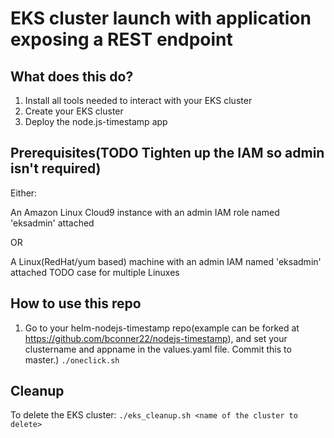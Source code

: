 # EKS cluster launch with application exposing a  REST endpoint

## What does this do?  

1. Install all tools needed to interact with your EKS cluster
2. Create your EKS cluster
3. Deploy the node.js-timestamp app

## Prerequisites(TODO Tighten up the IAM so admin isn't required)

Either:

An Amazon Linux Cloud9 instance with an admin IAM role named 'eksadmin' attached

OR

A Linux(RedHat/yum based) machine with an admin IAM named 'eksadmin' attached TODO case for multiple Linuxes


## How to use this repo

1. Go to your helm-nodejs-timestamp repo(example can be forked at https://github.com/bconner22/nodejs-timestamp), and set your clustername and appname in the values.yaml file. Commit this to master.)
`./oneclick.sh`

## Cleanup

To delete the EKS cluster:
`./eks_cleanup.sh <name of the cluster to delete>`

